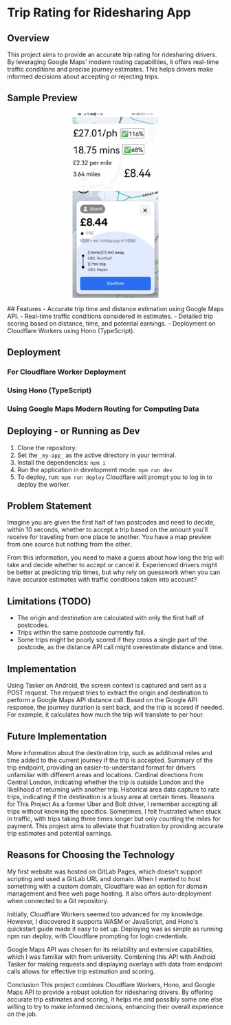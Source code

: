 # Trip Rating for Ridesharing App

## Overview
This project aims to provide an accurate trip rating for ridesharing drivers. By leveraging Google Maps' modern routing capabilities, it offers real-time traffic conditions and precise journey estimates. This helps drivers make informed decisions about accepting or rejecting trips.
## Sample Preview
<p align="center">
<img src="assets/uberSample.jpg" width="200" alt="uberSample"/>
</p>
## Features
- Accurate trip time and distance estimation using Google Maps API.
- Real-time traffic conditions considered in estimates.
- Detailed trip scoring based on distance, time, and potential earnings.
- Deployment on Cloudflare Workers using Hono (TypeScript).

## Deployment

### For Cloudflare Worker Deployment

### Using Hono (TypeScript)

### Using Google Maps Modern Routing for Computing Data

## Deploying - or Running as Dev

1. Clone the repository.
2. Set the `_my-app_` as the active directory in your terminal.
3. Install the dependencies:
   ```npm i```
4. Run the application in development mode:
```npm run dev```
5. To deploy, run:
```npm run deploy```
Cloudflare will prompt you to log in to deploy the worker.

## Problem Statement
Imagine you are given the first half of two postcodes and need to decide, within 10 seconds, whether to accept a trip based on the amount you'll receive for traveling from one place to another. You have a map preview from one source but nothing from the other.

From this information, you need to make a guess about how long the trip will take and decide whether to accept or cancel it. Experienced drivers might be better at predicting trip times, but why rely on guesswork when you can have accurate estimates with traffic conditions taken into account?

## Limitations (TODO)
- The origin and destination are calculated with only the first half of postcodes.
- Trips within the same postcode currently fail.
- Some trips might be poorly scored if they cross a single part of the postcode, as the distance API call might overestimate distance and time.

## Implementation
Using Tasker on Android, the screen context is captured and sent as a POST request. The request tries to extract the origin and destination to perform a Google Maps API distance call. Based on the Google API response, the journey duration is sent back, and the trip is scored if needed. For example, it calculates how much the trip will translate to per hour.

## Future Implementation
More information about the destination trip, such as additional miles and time added to the current journey if the trip is accepted.
Summary of the trip endpoint, providing an easier-to-understand format for drivers unfamiliar with different areas and locations.
Cardinal directions from Central London, indicating whether the trip is outside London and the likelihood of returning with another trip.
Historical area data capture to rate trips, indicating if the destination is a busy area at certain times.
Reasons for This Project
As a former Uber and Bolt driver, I remember accepting all trips without knowing the specifics. Sometimes, I felt frustrated when stuck in traffic, with trips taking three times longer but only counting the miles for payment. This project aims to alleviate that frustration by providing accurate trip estimates and potential earnings.

## Reasons for Choosing the Technology
My first website was hosted on GitLab Pages, which doesn't support scripting and used a GitLab URL and domain. When I wanted to host something with a custom domain, Cloudflare was an option for domain management and free web page hosting. It also offers auto-deployment when connected to a Git repository.

Initially, Cloudflare Workers seemed too advanced for my knowledge. However, I discovered it supports WASM or JavaScript, and Hono's quickstart guide made it easy to set up. Deploying was as simple as running npm run deploy, with Cloudflare prompting for login credentials.

Google Maps API was chosen for its reliability and extensive capabilities, which I was familiar with from university. Combining this API with Android Tasker for making requests and displaying overlays with data from endpoint calls allows for effective trip estimation and scoring.

Conclusion
This project combines Cloudflare Workers, Hono, and Google Maps API to provide a robust solution for ridesharing drivers. By offering accurate trip estimates and scoring, it helps me and possibly some one else willing to try to  make informed decisions, enhancing their overall experience on the job. 

